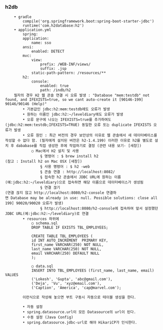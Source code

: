 ### h2db
        • gradle 
            compile('org.springframework.boot:spring-boot-starter-jdbc')
            runtime('com.h2database:h2')
        • application.yml
            spring:
            application:
                name: sso
            ansi:
                enabled: DETECT
            mvc:
                view:
                    prefix: /WEB-INF/views/
                    suffix: .jsp
                static-path-pattern: /resources/**
            h2:
                console:
                    enabled: true
                    path: /indb/h2
        필자의 경우 H2 웹 콘솔 연결 시 오류 발생 : "Database "mem:testdb" not found, and IFEXISTS=true, so we cant auto-create it [90146-199] 90146/90146 (Help)"
            • 기본값인 jdbc:h2:mem:testdb에도 오류가 발생
            • 원하는 이름인 jdbc:h2:~/leveldiary에도 오류가 발생
            • 오류 문구에 나오는 IFEXISTS=true를 추가하여도(jdbc:h2:mem:testdb;IFEXISTS=TRUE) 동일한 오류 또는 duplicate IFEXISTS 오류가 발생
            • 오류 원인 : 최근 버전의 경우 보안상의 이유로 웹 콘솔에서 새 데이터베이스를 작성할 수 없다 함. (필자에게 설치된 버전은 h2-1.4.199) 이러한 이유로 h2를 별도로 설치 후 dababase를 직접 생성한 후에 작업하기로 결정 (관련 내용 보기- [새창])
                ○ Mac에서 H2 설치 및 사용
                    § 명령어 : $ brew install h2 
    (참고 : Install h2 on Mac OSX [새창])
                    § 사용 명령어 : $ h2 -web
                    § 콘솔 연결 : http://localhost:8082/ 
                    § 접속한 h2 콘솔에서 JDBC URL에 원하는 이름(예:jdbc:h2:~/leveldiary)으로 접속하면 해당 이름으로 데이터베이스가 생성됨
                    § 연결 끊기
    (연결 끊지 않고 http://localhost:8080/h2-console 연결하면 Database may be already in use: null. Possible solutions: close all other connection(s); use the server mode [90020-199] 90020/90020 오류가 발생)
                    § http://localhost:8080/h2-console에 접속하여 앞서 설정했던 JDBC URL(예:jdbc:h2:~/leveldiary)로 연결
            • resources 하위에 
                ○ schema.sql
                DROP TABLE IF EXISTS TBL_EMPLOYEES;
                
                CREATE TABLE TBL_EMPLOYEES (
                id INT AUTO_INCREMENT  PRIMARY KEY,
                first_name VARCHAR(250) NOT NULL,
                last_name VARCHAR(250) NOT NULL,
                email VARCHAR(250) DEFAULT NULL
                );
                
                ○ data.sql
                INSERT INTO TBL_EMPLOYEES (first_name, last_name, email) VALUES
                ('Lokesh', 'Gupta', 'abc@gmail.com'),
                ('Deja', 'Vu', 'xyz@email.com'),
                ('Caption', 'America', 'cap@marvel.com');
                
            이런식으로 작성해 놓으면 부트 구동시 자동으로 테이블 생성을 한다.
            
            • 자동 설정
            • spring.datasource.url이 모든 Datasource의 url이 된다.
            • 수동 설정 (Java Config)
            • spring.datasource.jdbc-url로 해야 HikariCP가 인식한다.


		
		
			
		

